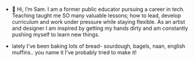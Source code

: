 - 👋 Hi, I’m Sam. I am a former public educator pursuing a career in tech. Teaching taught me SO many valuable lessons; how to lead, develop curriculum and work under pressure while staying flexible. As an artist and designer I am inspired by getting my hands dirty and am constantly pushing myself to learn new things.

- lately I've been baking lots of bread- sourdough, bagels, naan, english muffins.. you name it I've probably tried to make it!
